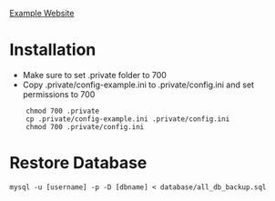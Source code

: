 [Example Website](http://people.oregonstate.edu/~bodalj/cs340/movie-tv-database/")

# Installation
* Make sure to set .private folder to 700
* Copy .private/config-example.ini to .private/config.ini and set permissions to 700
```
    chmod 700 .private
    cp .private/config-example.ini .private/config.ini
    chmod 700 .private/config.ini
```
# Restore Database
    mysql -u [username] -p -D [dbname] < database/all_db_backup.sql
